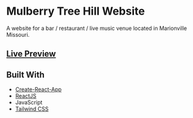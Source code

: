 # Mulberry Tree Hill Website

A website for a bar / restaurant / live music venue located in Marionville Missouri.

## [Live Preview](https://itsme-thatoneguy.github.io/mulberry-tree-saloon/)

## Built With

- [Create-React-App](https://create-react-app.dev/)
- [ReactJS](https://react.dev/)
- JavaScript
- [Tailwind CSS](https://tailwindcss.com/)
